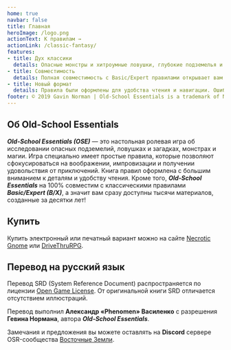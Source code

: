 ```yaml
---
home: true
navbar: false
title: Главная
heroImage: /logo.png
actionText: К правилам →
actionLink: /classic-fantasy/
features:
- title: Дух классики
  details: Опасные монстры и хитроумные ловушки, глубокие подземелья и зловещие планы, желанные сокровища и захватывающие приключения. Играйте так, как было задумано основателями ролевых игр.
- title: Совместимость
  details: Полная совместимость с Basic/Expert правилами открывает вам тысячи приключений, бестиариев, сборников классов, заклинаний и других материалов, созданных за 40 лет существования B/X.
- title: Новый формат
  details: Правила были оформлены для удобства чтения и навигации. Ошибки были исправлены, а разночтения переписаны для однозначного трактования. «Старая школа» никогда ещё не была настолько доступной.
footer: © 2019 Gavin Norman | Old-School Essentials is a trademark of Necrotic Gnome
---
```


## Об Old-School Essentials

***Old-School Essentials (OSE)*** — это настольная ролевая игра об исследовании опасных подземелий, ловушках и загадках, монстрах и магии. Игра специально имеет простые правила, которые позволяют сфокусироваться на воображении, импровизации и получении удовольствия от приключений. Книга правил оформлена с большим вниманием к деталям и удобству чтения. Кроме того, ***Old-School Essentials*** на 100% совместим с классическими правилами ***Basic/Expert (B/X)***, а значит вам сразу доступны тысячи материалов, созданные за десятки лет!

## Купить

Купить электронный или печатный вариант можно на сайте [Necrotic Gnome](https://necroticgnome.com/collections/old-school-essentials) или [DriveThruRPG](https://www.drivethrurpg.com/browse/pub/5606/Necrotic-Gnome/subcategory/26251_32434/OldSchool-Essentials).

## Перевод на русский язык

Перевод SRD (System Reference Document) распространяется по лицензии [Open Game License](other/ogl). От оригинальной книги SRD отличается отсутствием иллюстраций.

Перевод выполнил **Александр «‎Phenomen» Василенко** с разрешения **Гевина Нормана**, автора ***Old-School Essentials***. 

Замечания и предложения вы можете оставлять на **Discord** сервере OSR-сообщества [Восточные Земли](https://discord.gg/Zr8FP3F).
